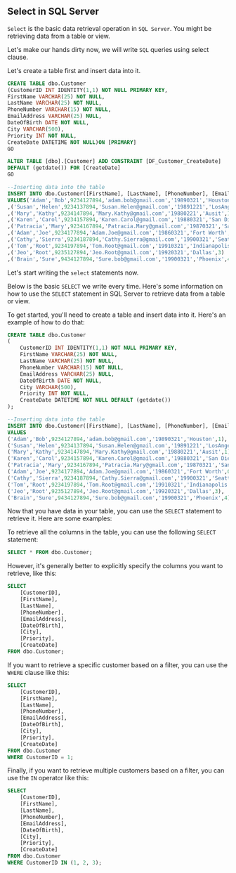 ## Select in SQL Server

`Select` is the basic data retrieval operation in `SQL Server`. You might be retrieving data from a table or view.

Let's make our hands dirty now, we will write `SQL` queries using select clause.

Let's create a table first and insert data into it.

```sql
CREATE TABLE dbo.Customer
(CustomerID INT IDENTITY(1,1) NOT NULL PRIMARY KEY,
FirstName VARCHAR(25) NOT NULL,
LastName VARCHAR(25) NOT NULL,
PhoneNumber VARCHAR(15) NOT NULL,
EmailAddress VARCHAR(25) NULL,
DateOfBirth DATE NOT NULL,
City VARCHAR(500),
Priority INT NOT NULL,
CreateDate DATETIME NOT NULL)ON [PRIMARY]
GO

ALTER TABLE [dbo].[Customer] ADD CONSTRAINT [DF_Customer_CreateDate] 
DEFAULT (getdate()) FOR [CreateDate]
GO

--Inserting data into the table
INSERT INTO dbo.Customer([FirstName], [LastName], [PhoneNumber], [EmailAddress],[DateOfBirth],  [City], [Priority])
VALUES('Adam','Bob',9234127894,'adam.bob@gmail.com','19890321','Houston',1)
,('Susan','Helen',9234137894,'Susan.Helen@gmail.com','19891221','LosAngels',1)
,('Mary','Kathy',9234147894,'Mary.Kathy@gmail.com','19880221','Ausit',1)
,('Karen','Carol',9234157894,'Karen.Carol@gmail.com','19880321','San Diego',0)
,('Patracia','Mary',9234167894,'Patracia.Mary@gmail.com','19870321','San Antonio',0)
,('Adam','Joe',9234177894,'Adam.Joe@gmail.com','19860321','Fort Worth',0)
,('Cathy','Sierra',9234187894,'Cathy.Sierra@gmail.com','19900321','Seattle',5)
,('Tom','Root',9234197894,'Tom.Root@gmail.com','19910321','Indianapolis',2)
,('Jeo','Root',9235127894,'Jeo.Root@gmail.com','19920321','Dallas',3)
,('Brain','Sure',9434127894,'Sure.bob@gmail.com','19900321','Phoenix',4)

```

Let's start writing the ```select``` statements now.

Below is the basic `SELECT` we write every time.
Here's some information on how to use the `SELECT` statement in SQL Server to retrieve data from a table or view.

To get started, you'll need to create a table and insert data into it. Here's an example of how to do that:

```sql
CREATE TABLE dbo.Customer
(
    CustomerID INT IDENTITY(1,1) NOT NULL PRIMARY KEY,
    FirstName VARCHAR(25) NOT NULL,
    LastName VARCHAR(25) NOT NULL,
    PhoneNumber VARCHAR(15) NOT NULL,
    EmailAddress VARCHAR(25) NULL,
    DateOfBirth DATE NOT NULL,
    City VARCHAR(500),
    Priority INT NOT NULL,
    CreateDate DATETIME NOT NULL DEFAULT (getdate())
);

--Inserting data into the table
INSERT INTO dbo.Customer([FirstName], [LastName], [PhoneNumber], [EmailAddress],[DateOfBirth], [City], [Priority])
VALUES
('Adam','Bob',9234127894,'adam.bob@gmail.com','19890321','Houston',1),
('Susan','Helen',9234137894,'Susan.Helen@gmail.com','19891221','LosAngels',1),
('Mary','Kathy',9234147894,'Mary.Kathy@gmail.com','19880221','Ausit',1),
('Karen','Carol',9234157894,'Karen.Carol@gmail.com','19880321','San Diego',0),
('Patracia','Mary',9234167894,'Patracia.Mary@gmail.com','19870321','San Antonio',0),
('Adam','Joe',9234177894,'Adam.Joe@gmail.com','19860321','Fort Worth',0),
('Cathy','Sierra',9234187894,'Cathy.Sierra@gmail.com','19900321','Seattle',5),
('Tom','Root',9234197894,'Tom.Root@gmail.com','19910321','Indianapolis',2),
('Jeo','Root',9235127894,'Jeo.Root@gmail.com','19920321','Dallas',3),
('Brain','Sure',9434127894,'Sure.bob@gmail.com','19900321','Phoenix',4);
```

Now that you have data in your table, you can use the `SELECT` statement to retrieve it. Here are some examples:

To retrieve all the columns in the table, you can use the following `SELECT` statement:

```sql
SELECT * FROM dbo.Customer;
```

However, it's generally better to explicitly specify the columns you want to retrieve, like this:

```sql
SELECT
    [CustomerID],
    [FirstName],
    [LastName],
    [PhoneNumber],
    [EmailAddress],
    [DateOfBirth],
    [City],
    [Priority],
    [CreateDate]
FROM dbo.Customer;
```

If you want to retrieve a specific customer based on a filter, you can use the `WHERE` clause like this:

```sql
SELECT
    [CustomerID],
    [FirstName],
    [LastName],
    [PhoneNumber],
    [EmailAddress],
    [DateOfBirth],
    [City],
    [Priority],
    [CreateDate]
FROM dbo.Customer
WHERE CustomerID = 1;
```

Finally, if you want to retrieve multiple customers based on a filter, you can use the `IN` operator like this:

```sql
SELECT
    [CustomerID],
    [FirstName],
    [LastName],
    [PhoneNumber],
    [EmailAddress],
    [DateOfBirth],
    [City],
    [Priority],
    [CreateDate]
FROM dbo.Customer
WHERE CustomerID IN (1, 2, 3);
```
